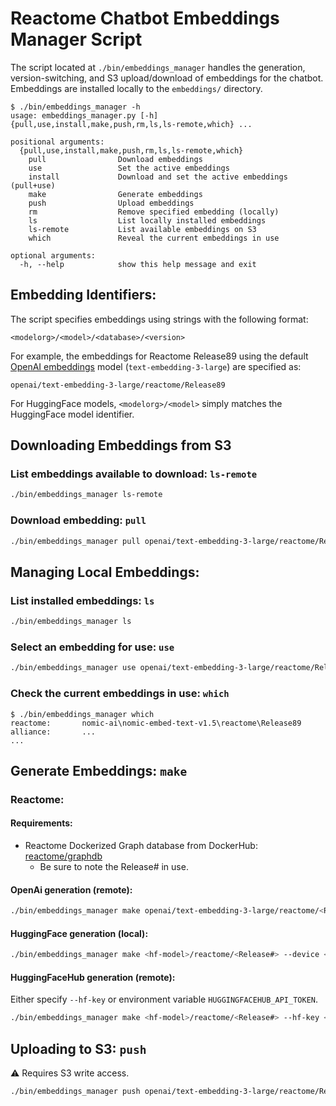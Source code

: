 # Reactome Chatbot Embeddings Manager Script

The script located at `./bin/embeddings_manager` handles the generation, version-switching, and S3 upload/download of embeddings for the chatbot. Embeddings are installed locally to the `embeddings/` directory.

```
$ ./bin/embeddings_manager -h
usage: embeddings_manager.py [-h] {pull,use,install,make,push,rm,ls,ls-remote,which} ...

positional arguments:
  {pull,use,install,make,push,rm,ls,ls-remote,which}
    pull                Download embeddings
    use                 Set the active embeddings
    install             Download and set the active embeddings (pull+use)
    make                Generate embeddings
    push                Upload embeddings
    rm                  Remove specified embedding (locally)
    ls                  List locally installed embeddings
    ls-remote           List available embeddings on S3
    which               Reveal the current embeddings in use

optional arguments:
  -h, --help            show this help message and exit
```

## Embedding Identifiers:

The script specifies embeddings using strings with the following format:
```
<modelorg>/<model>/<database>/<version>
```

For example, the embeddings for Reactome Release89 using the default [OpenAI embeddings](https://platform.openai.com/docs/guides/embeddings/embedding-models) model (`text-embedding-3-large`) are specified as:
```
openai/text-embedding-3-large/reactome/Release89
```

For HuggingFace models, `<modelorg>/<model>` simply matches the HuggingFace model identifier.

## Downloading Embeddings from S3

### List embeddings available to download: `ls-remote`
```sh
./bin/embeddings_manager ls-remote
```

### Download embedding: `pull`
```sh
./bin/embeddings_manager pull openai/text-embedding-3-large/reactome/Release89
```

## Managing Local Embeddings:

### List installed embeddings: `ls`
```sh
./bin/embeddings_manager ls
```

### Select an embedding for use: `use`
```sh
./bin/embeddings_manager use openai/text-embedding-3-large/reactome/Release89
```

### Check the current embeddings in use: `which`
```
$ ./bin/embeddings_manager which
reactome:       nomic-ai\nomic-embed-text-v1.5\reactome\Release89
alliance:       ...
...
```

## Generate Embeddings: `make`

### Reactome:

#### Requirements:

- Reactome Dockerized Graph database from DockerHub: [reactome/graphdb](https://hub.docker.com/r/reactome/graphdb)
    + Be sure to note the Release# in use.

#### OpenAi generation (remote):
```sh
./bin/embeddings_manager make openai/text-embedding-3-large/reactome/<Release#> --openai-key <your-key>
```

#### HuggingFace generation (local):
```sh
./bin/embeddings_manager make <hf-model>/reactome/<Release#> --device <cpu/cuda>
```

#### HuggingFaceHub generation (remote):
Either specify `--hf-key` or environment variable `HUGGINGFACEHUB_API_TOKEN`.
```sh
./bin/embeddings_manager make <hf-model>/reactome/<Release#> --hf-key <your-key>
```

## Uploading to S3: `push`

⚠️ Requires S3 write access.

```sh
./bin/embeddings_manager push openai/text-embedding-3-large/reactome/Release89
```
